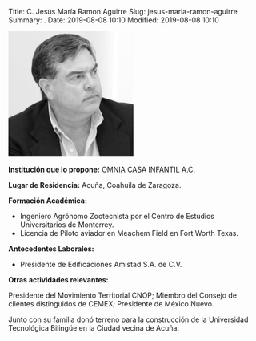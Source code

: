 Title: C. Jesús María Ramon Aguirre
Slug: jesus-maria-ramon-aguirre
Summary: .
Date: 2019-08-08 10:10
Modified: 2019-08-08 10:10


![C. Jesús María Ramon Aguirre](jesus-maria-ramon-aguirre.jpg)

**Institución que lo propone:** OMNIA CASA INFANTIL A.C.

**Lugar de Residencia:** Acuña, Coahuila de Zaragoza.

**Formación Académica:**

* Ingeniero Agrónomo Zootecnista por el Centro de Estudios Universitarios de Monterrey.
* Licencia de Piloto aviador en Meachem Field en Fort Worth Texas.

**Antecedentes Laborales:**

* Presidente de Edificaciones Amistad S.A. de C.V.

**Otras actividades relevantes:**

Presidente del Movimiento Territorial CNOP; Miembro del Consejo de clientes distinguidos de CEMEX; Presidente de México Nuevo.

Junto con su familia donó terreno para la construcción de la Universidad Tecnológica Bilingüe en la Ciudad vecina de Acuña.
